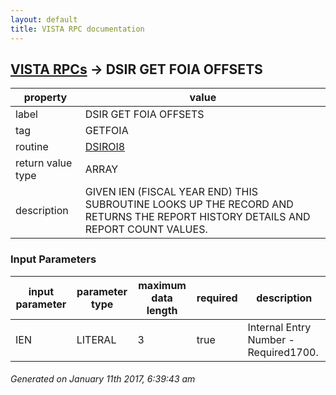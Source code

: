 ```yaml
---
layout: default
title: VISTA RPC documentation
---
```




## [VISTA RPCs](TableOfContent.md) &#8594; DSIR GET FOIA OFFSETS 

 property | value 
--- | --- 
 label | DSIR GET FOIA OFFSETS
 tag | GETFOIA
 routine | [DSIROI8](http://code.osehra.org/dox/Routine_DSIROI8_source.html)
 return value type | ARRAY
 description | GIVEN IEN (FISCAL YEAR END) THIS SUBROUTINE LOOKS UP THE RECORD AND RETURNS THE REPORT HISTORY DETAILS AND REPORT COUNT VALUES.

### Input Parameters

| input parameter | parameter type | maximum data length | required | description | 
| --- | --- | --- | --- | --- | 
| IEN | LITERAL | 3 | true | Internal Entry Number - Required1700. | 




 ###### Generated on January 11th 2017, 6:39:43 am